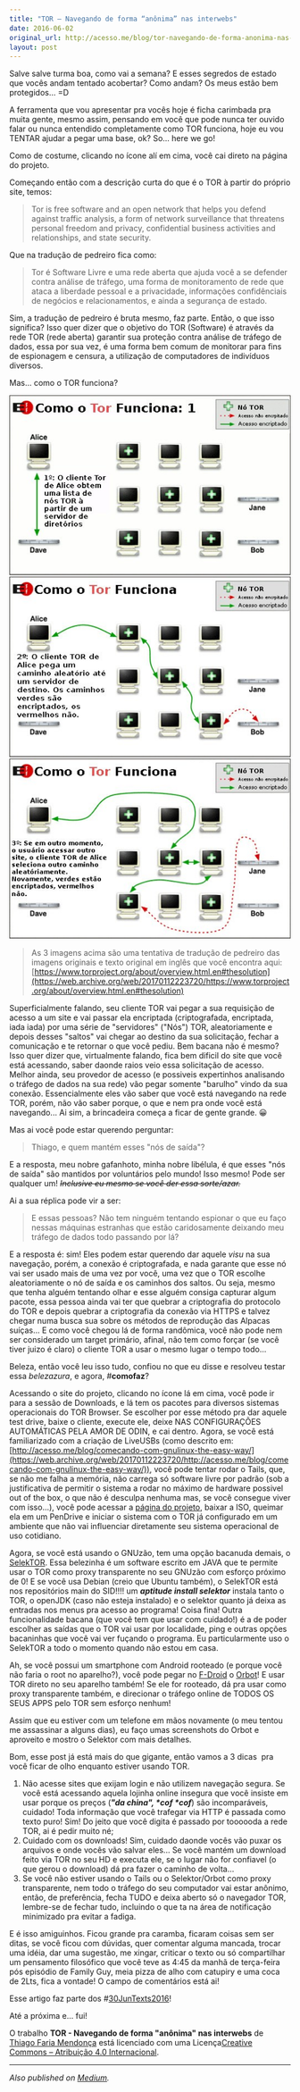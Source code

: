 ```yaml
---
title: "TOR – Navegando de forma “anônima” nas interwebs"
date: 2016-06-02
original_url: http://acesso.me/blog/tor-navegando-de-forma-anonima-nas-interwebs/
layout: post
---
```


Salve salve turma boa, como vai a semana? E esses segredos de estado que vocês andam tentado acobertar? Como andam? Os meus estão bem protegidos... =D

A ferramenta que vou apresentar pra vocês hoje é ficha carimbada pra muita gente, mesmo assim, pensando em você que pode nunca ter ouvido falar ou nunca entendido completamente como TOR funciona, hoje eu vou TENTAR ajudar a pegar uma base, ok? So... here we go!

Como de costume, clicando no ícone alí em cima, você cai direto na página do projeto.

Começando então com a descrição curta do que é o TOR à partir do próprio site, temos:

> Tor is free software and an open network that helps you defend against traffic analysis, a form of network surveillance that threatens personal freedom and privacy, confidential business activities and relationships, and state security.

Que na tradução de pedreiro fica como:

> Tor é Software Livre e uma rede aberta que ajuda você a se defender contra análise de tráfego, uma forma de monitoramento de rede que ataca a liberdade pessoal e a privacidade, informações confidênciais de negócios e relacionamentos, e ainda a segurança de estado.

Sim, a tradução de pedreiro é bruta mesmo, faz parte.
Então, o que isso significa? Isso quer dizer que o objetivo do TOR (Software) é através da rede TOR (rede aberta) garantir sua proteção contra análise de tráfego de dados, essa por sua vez, é uma forma bem comum de monitorar para fins de espionagem e censura, a utilização de computadores de indivíduos diversos.

Mas... como o TOR funciona?

[![htw1](/assets/images/27130233460_086884c8f8_z.jpg)](https://web.archive.org/web/20170112223720/https://www.flickr.com/photos/96973389@N03/27130233460/in/album-72157668774811642/)[![htw2](/assets/images/26797880794_1eda1bf51a_z.jpg)](https://web.archive.org/web/20170112223720/https://www.flickr.com/photos/96973389@N03/26797880794/in/album-72157668774811642/)[![htw3](/assets/images/27130233350_932feb07c2_z.jpg)](https://web.archive.org/web/20170112223720/https://www.flickr.com/photos/96973389@N03/27130233350/in/album-72157668774811642/)
> As 3 imagens acima são uma tentativa de tradução de pedreiro das imagens originais e texto original em inglês que você encontra aqui: [https://www.torproject.org/about/overview.html.en#thesolution](https://web.archive.org/web/20170112223720/https://www.torproject.org/about/overview.html.en#thesolution)

Superficialmente falando, seu cliente TOR vai pegar a sua requisição de acesso a um site e vai passar ela encriptada (criptografada, encriptada, iada iada) por uma série de "servidores" ("Nós") TOR, aleatoriamente e depois desses "saltos" vai chegar ao destino da sua solicitação, fechar a comunicação e te retornar o que você pediu. Bem bacana não é mesmo? Isso quer dizer que, virtualmente falando, fica bem dificil do site que você está acessando, saber daonde raios veio essa solicitação de acesso. Melhor ainda, seu provedor de acesso (e possiveis expertinhos analisando o tráfego de dados na sua rede) vão pegar somente "barulho" vindo da sua conexão. Essencialmente eles vão saber que você está navegando na rede TOR, porém, não vão saber porque, o que e nem pra onde você está navegando... Ai sim, a brincadeira começa a ficar de gente grande. 😀

Mas ai você pode estar querendo perguntar:

> Thiago, e quem mantém esses "nós de saída"?

E a resposta, meu nobre gafanhoto, minha nobre libélula, é que esses "nós de saída" são mantidos por voluntários pelo mundo! Isso mesmo! Pode ser qualquer um! *~~Inclusive eu mesmo se você der essa sorte/azar.~~*

Ai a sua réplica pode vir a ser:

> E essas pessoas? Não tem ninguém tentando espionar o que eu faço nessas máquinas estranhas que estão caridosamente deixando meu tráfego de dados todo passando por lá?

E a resposta é: sim! Eles podem estar querendo dar aquele *visu* na sua navegação, porém, a conexão é criptografada, e nada garante que esse nó vai ser usado mais de uma vez por você, uma vez que o TOR escolhe aleatoriamente o nó de saída e os caminhos dos saltos. Ou seja, mesmo que tenha alguém tentando olhar e esse alguém consiga capturar algum pacote, essa pessoa ainda vai ter que quebrar a criptografia do protocolo do TOR e depois quebrar a criptografia da conexão via HTTPS e talvez chegar numa busca sua sobre os métodos de reprodução das Alpacas suíças... E como você chegou lá de forma randômica, você não pode nem ser considerado um target primário, afinal, não tem como forçar (se você tiver juizo é claro) o cliente TOR a usar o mesmo lugar o tempo todo...

Beleza, então você leu isso tudo, confiou no que eu disse e resolveu testar essa *belezazura*, e agora, #**comofaz**?

Acessando o site do projeto, clicando no ícone lá em cima, você pode ir para a sessão de Downloads, e lá tem os pacotes para diversos sistemas operacionais do TOR Browser. Se escolher por esse método pra dar aquele test drive, baixe o cliente, execute ele, deixe NAS CONFIGURAÇÕES AUTOMÁTICAS PELA AMOR DE ODIN, e cai dentro. Agora, se você está familiarizado com a criação de LiveUSBs (como descrito em: [http://acesso.me/blog/comecando-com-gnulinux-the-easy-way/](https://web.archive.org/web/20170112223720/http://acesso.me/blog/comecando-com-gnulinux-the-easy-way/)), você pode tentar rodar o Tails, que, se não me falha a memória, não carrega só software livre por padrão (sob a justificativa de permitir o sistema a rodar no máximo de hardware possivel out of the box, o que não é desculpa nenhuma mas, se você consegue viver com isso...), você pode acessar a [página do projeto](https://web.archive.org/web/20170112223720/https://tails.boum.org/), baixar a ISO, queimar ela em um PenDrive e iniciar o sistema com o TOR já configurado em um ambiente que não vai influenciar diretamente seu sistema operacional de uso cotidiano.

Agora, se você está usando o GNUzão, tem uma opção bacanuda demais, o [SelekTOR](https://web.archive.org/web/20170112223720/https://www.dazzleships.net/selektor-for-linux/). Essa belezinha é um software escrito em JAVA que te permite usar o TOR como proxy transparente no seu GNUzão com esforço próximo de 0! E se você usa Debian (creio que Ubuntu também), o SelekTOR está nos repositórios main do SID!!!! um ***aptitude install selektor*** instala tanto o TOR, o openJDK (caso não esteja instalado) e o selektor quanto já deixa as entradas nos menus pra acesso ao programa! Coisa fina! Outra funcionalidade bacana (que você tem que usar com cuidado!) é a de poder escolher as saídas que o TOR vai usar por localidade, ping e outras opções bacaninhas que você vai ver fuçando o programa. Eu particularmente uso o SelekTOR a todo o momento quando não estou em casa.

Ah, se você possui um smartphone com Android rooteado (e porque você não faria o root no aparelho?), você pode pegar no [F-Droid](https://web.archive.org/web/20170112223720/https://f-droid.org/) o [Orbot](https://web.archive.org/web/20170112223720/https://f-droid.org/repository/browse/?fdfilter=Orbot&fdid=org.torproject.android)! E usar TOR direto no seu aparelho também! Se ele for rooteado, dá pra usar como proxy transparente também, e direcionar o tráfego online de TODOS OS SEUS APPS pelo TOR sem esforço nenhum!

Assim que eu estiver com um telefone em mãos novamente (o meu tentou me assassinar a alguns dias), eu faço umas screenshots do Orbot e aproveito e mostro o Selektor com mais detalhes.

Bom, esse post já está mais do que gigante, então vamos a 3 dicas  pra você ficar de olho enquanto estiver usando TOR.

1. Não acesse sites que exijam login e não utilizem navegação segura. Se você está acessando aquela lojinha online insegura que você insiste em usar porque os preços (***"da china", \*cof \*cof***) são incomparáveis, cuidado! Toda informação que você trafegar via HTTP é passada como texto puro! Sim! Do jeito que você digita é passado por toooooda a rede TOR, ai é pedir muito né;
2. Cuidado com os downloads! Sim, cuidado daonde vocês vão puxar os arquivos e onde vocês vão salvar eles... Se você mantém um download feito via TOR no seu HD e executa ele, se o lugar não for confiavel (o que gerou o download) dá pra fazer o caminho de volta...
3. Se você não estiver usando o Tails ou o Selektor/Orbot como proxy transparente, nem todo o tráfego do seu computador vai estar anônimo, então, de preferência, fecha TUDO e deixa aberto só o navegador TOR, lembre-se de fechar tudo, incluindo o que ta na área de notificação minimizado pra evitar a fadiga.

E é isso amiguinhos. Ficou grande pra caramba, ficaram coisas sem ser ditas, se você ficou com dúvidas, quer comentar alguma mancada, trocar uma idéia, dar uma sugestão, me xingar, criticar o texto ou só compartilhar um pensamento filosófico que você teve as 4:45 da manhã de terça-feira pós episódio de Family Guy, meia pizza de alho com catupiry e uma coca de 2Lts, fica a vontade! O campo de comentários está ai!

Esse artigo faz parte dos #[30JunTexts2016](https://web.archive.org/web/20170112223720/http://acesso.me/blog/?s=%2330JunTexts2016)!

Até a próxima e... fui!

O trabalho **TOR - Navegando de forma "anônima" nas interwebs** de [Thiago Faria Mendonça](https://web.archive.org/web/20170112223720/http://acesso.me/acesso/) está licenciado com uma Licença[Creative Commons – Atribuição 4.0 Internacional](https://web.archive.org/web/20170112223720/https://creativecommons.org/licenses/by/4.0/).

---

*Also published on [Medium](https://web.archive.org/web/20170112223720/https://medium.com/@_Tarkun_/tor-navegando-de-forma-an%C3%B4nima-nas-interwebs-88237efdb7ad).*
